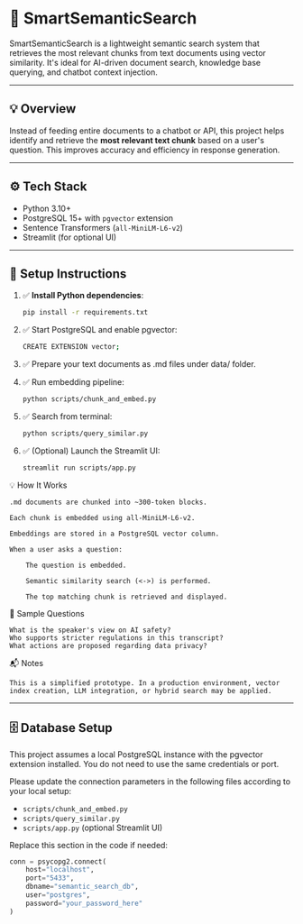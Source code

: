 # 🧠 SmartSemanticSearch

SmartSemanticSearch is a lightweight semantic search system that retrieves the most relevant chunks from text documents using vector similarity. It's ideal for AI-driven document search, knowledge base querying, and chatbot context injection.

---
## 💡 Overview

Instead of feeding entire documents to a chatbot or API, this project helps identify and retrieve the **most relevant text chunk** based on a user's question. This improves accuracy and efficiency in response generation.

---

## ⚙️ Tech Stack

- Python 3.10+
- PostgreSQL 15+ with `pgvector` extension
- Sentence Transformers (`all-MiniLM-L6-v2`)
- Streamlit (for optional UI)

---

## 🔧 Setup Instructions

1. ✅ **Install Python dependencies**:
   ```bash
   pip install -r requirements.txt
   ```

2. ✅ Start PostgreSQL and enable pgvector:
   ```bash
   CREATE EXTENSION vector;
    ```
3. ✅ Prepare your text documents as .md files under data/ folder.


4. ✅ Run embedding pipeline:
   ```bash
   python scripts/chunk_and_embed.py
   ```
5. ✅ Search from terminal:
   ```bash
   python scripts/query_similar.py
   ```
6. ✅ (Optional) Launch the Streamlit UI:
   ```bash
   streamlit run scripts/app.py
   ```
💡 How It Works

    .md documents are chunked into ~300-token blocks.

    Each chunk is embedded using all-MiniLM-L6-v2.

    Embeddings are stored in a PostgreSQL vector column.

    When a user asks a question:

        The question is embedded.

        Semantic similarity search (<->) is performed.

        The top matching chunk is retrieved and displayed.

📁 Sample Questions

    What is the speaker's view on AI safety?
    Who supports stricter regulations in this transcript?
    What actions are proposed regarding data privacy?

📬 Notes

    This is a simplified prototype. In a production environment, vector index creation, LLM integration, or hybrid search may be applied.
---

## 🗄️ Database Setup

This project assumes a local PostgreSQL instance with the pgvector extension installed.
You do not need to use the same credentials or port.

Please update the connection parameters in the following files according to your local setup:

- `scripts/chunk_and_embed.py`
- `scripts/query_similar.py`
- `scripts/app.py` (optional Streamlit UI)

Replace this section in the code if needed:
```python
conn = psycopg2.connect(
    host="localhost",
    port="5433",
    dbname="semantic_search_db",
    user="postgres",
    password="your_password_here"
)
```



